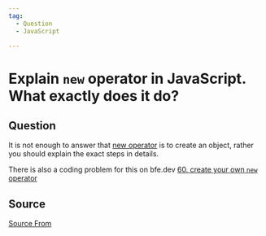 ```yaml
---
tag:
  - Question
  - JavaScript

---
```

  
# Explain `new` operator in JavaScript. What exactly does it do?

## Question
It is not enough to answer that [new operator](https://developer.mozilla.org/en-US/docs/Web/JavaScript/Reference/Operators/new) is to create an object, rather you should explain the exact steps in details.

There is also a coding problem for this on bfe.dev [60\. create your own `new` operator](https://bigfrontend.dev/problem/create-your-own-new-operator)




##  Source
[Source From](https://bigfrontend.dev/question/Explain-new-keyword-in-JavaScript)

  